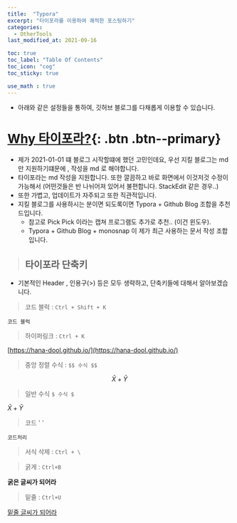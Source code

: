 ```yaml
---
title:  "Typora"
excerpt: "타이포라를 이용하여 쾌적한 포스팅하기"
categories:
  - OtherTools
last_modified_at: 2021-09-16

toc: true
toc_label: "Table Of Contents"
toc_icon: "cog"
toc_sticky: true

use_math : true
---
```


- 아래와 같은 설정들을 통하여, 깃허브 블로그를 다채롭게 이용할 수 있습니다.

# [Why 타이포라?](#link){: .btn .btn--primary} 

- 제가 2021-01-01 떄 블로그 시작할떄에 했던 고민인데요, 우선 지킬 블로그는 md 만 지원하기떄문에 , 작성을 md 로 해야합니다.
- 타이포라는 md 작성을 지원합니다. 또한 깔끔하고 바로 화면에서 이것저것 수정이 가능해서 (어떤것들은 반 나뉘어져 있어서 불편합니다. StackEdit 같은 경우..)
- 또한 가볍고, 업데이트가 자주되고 또한 직관적입니다.
- 지킬 블로그를 사용하시는 분이면 되도록이면 Typora + Github Blog 조합을 추천드입니다.
  - 참고로 Pick Pick 이라는 캡쳐 프로그램도 추가로 추천.. (이건 윈도우). 
  - Typora + Github Blog + monosnap 이 제가 최근 사용하는 문서 작성 조합입니다.

> ## 타이포라 단축키

- 기본적인 Header , 인용구(>) 등은 모두 생략하고, 단축키들에 대해서 알아보겠습니다.

> 코드 블럭 : `Ctrl + Shift + K`

```
코드 블럭
```

> 하이퍼링크 : `Ctrl + K` 

[https://hana-dool.github.io/](https://hana-dool.github.io/)

> 중앙 정렬 수식 : `$$ 수식 $$`

$$\bar{X} + \bar{Y}$$

> 일반 수식 `$ 수식 $`

$\bar{X} + \bar{Y}$

> 코드 \' \' 

`코드처리`

> 서식 삭제 : `Ctrl + \`

> 굵게 : `Ctrl+B`

**굵은 글씨가 되어라**

> 밑줄 : `Ctrl+U`

<u>밑줄 글씨가 되어라</u>





